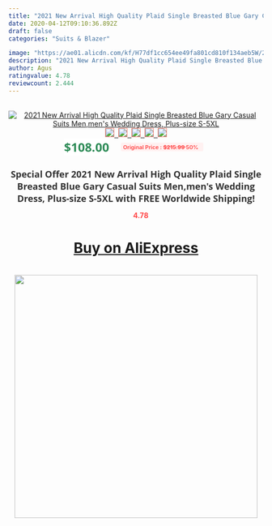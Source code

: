 ```yaml
---
title: "2021 New Arrival High Quality Plaid Single Breasted Blue Gary Casual Suits Men,men's Wedding Dress, Plus-size S-5XL"
date: 2020-04-12T09:10:36.892Z
draft: false
categories: "Suits & Blazer"

image: "https://ae01.alicdn.com/kf/H77df1cc654ee49fa801cd810f134aeb5W/2021-New-Arrival-High-Quality-Plaid-Single-Breasted-Blue-Gary-Casual-Suits-Men-men-s-Wedding.jpg"
description: "2021 New Arrival High Quality Plaid Single Breasted Blue Gary Casual Suits Men,men's Wedding Dress, Plus-size S-5XL"
author: Agus
ratingvalue: 4.78
reviewcount: 2.444
---
```

<br>
<div style="text-align: center;">
<a href="https://s.click.aliexpress.com/e/_AAf4WD" target="_blank" rel="nofollow noopener noreferrer"><img alt="2021 New Arrival High Quality Plaid Single Breasted Blue Gary Casual Suits Men,men's Wedding Dress, Plus-size S-5XL" class="magnifier-image" src="https://ae01.alicdn.com/kf/H77df1cc654ee49fa801cd810f134aeb5W/2021-New-Arrival-High-Quality-Plaid-Single-Breasted-Blue-Gary-Casual-Suits-Men-men-s-Wedding.jpg_640x640.jpg">
<br>
<img style="border:1px solid salmon" src="https://ae01.alicdn.com/kf/H77df1cc654ee49fa801cd810f134aeb5W/2021-New-Arrival-High-Quality-Plaid-Single-Breasted-Blue-Gary-Casual-Suits-Men-men-s-Wedding.jpg_120x120.jpg">&nbsp;&nbsp;<img style="border:1px solid salmon" src="https://ae01.alicdn.com/kf/Hea4db2dd3a6742a7b67822c619335e32c/2021-New-Arrival-High-Quality-Plaid-Single-Breasted-Blue-Gary-Casual-Suits-Men-men-s-Wedding.jpg_120x120.jpg">&nbsp;&nbsp;<img style="border:1px solid salmon" src="https://ae01.alicdn.com/kf/Hdfe4c86addda4c77b55391c4ec41402ex/2021-New-Arrival-High-Quality-Plaid-Single-Breasted-Blue-Gary-Casual-Suits-Men-men-s-Wedding.jpg_120x120.jpg">&nbsp;&nbsp;<img style="border:1px solid salmon" src="https://ae01.alicdn.com/kf/H0e5e8baeec0e42afa71b32ddaadf83d0H/2021-New-Arrival-High-Quality-Plaid-Single-Breasted-Blue-Gary-Casual-Suits-Men-men-s-Wedding.jpg_120x120.jpg">&nbsp;&nbsp;<img style="border:1px solid salmon" src="https://ae01.alicdn.com/kf/H9c72fce479344c789ac8ce4f519e4dc7x/2021-New-Arrival-High-Quality-Plaid-Single-Breasted-Blue-Gary-Casual-Suits-Men-men-s-Wedding.jpg_120x120.jpg"></a></div><br0>
<div style="text-align: center;"><span style="background-color: white; border: 0px; box-sizing: border-box; color: seagreen; display: inline-block; font-family: &quot;open sans&quot; , &quot;arial&quot; , &quot;helvetica&quot; , sans-serif , &quot;heiti&quot;; font-size: 24px; font-stretch: inherit; font-weight: 700; line-height: inherit; margin: 0px 10px 0px 0px; padding: 0px; vertical-align: middle;">$108.00 </span>
<span style="background: rgb(255 , 241 , 241); border-radius: 3px; border: 0px; box-sizing: border-box; color: #ff4747; display: inline-block; font-family: inherit; font-size: 12px; font-stretch: inherit; font-style: inherit; font-variant: inherit; font-weight: 600; line-height: inherit; margin: 0px; padding: 2px 5px; transform: scale(0.9); vertical-align: middle;">Original Price : <b style="text-decoration: line-through;">$215.99 </b> 50%&nbsp;&nbsp;</span></div>
<h1 style="color: #333333; display: inline-block; font-family: &quot;open sans&quot; , &quot;arial&quot; , &quot;helvetica&quot; , sans-serif , &quot;heiti&quot;; font-size: 18px; font-stretch: inherit; font-weight: 700; text-align: center;">Special Offer 2021 New Arrival High Quality Plaid Single Breasted Blue Gary Casual Suits Men,men's Wedding Dress, Plus-size S-5XL with FREE Worldwide Shipping!</h1>
<div style="color: #ff4747; text-align: center;">
<img src="https://4.bp.blogspot.com/-M0ZcTcb-5uY/XleCXlxnR4I/AAAAAAAAAEc/OrjgMkXV1oMQFaCRZj5HQwOCBcu3w1FegCPcBGAYYCw/s1600/star.png" style="height: 15px;">&nbsp;<b>4.78</b></div>
<div class="button_cont" align="center"><a class="buynow_a" href="https://s.click.aliexpress.com/e/_AAf4WD" target="_blank" rel="nofollow noopener noreferrer"><H1>Buy on AliExpress</H1></a></div><br>
<div class="separator" style="clear: both; text-align: center;">
<img src="https://lh3.googleusercontent.com/-pTy5HemUv9M/XlePHvY0dAI/AAAAAAAAAE4/0nX5iRUoIWY8eMW9Dpxeirr157OZliDIgCLcBGAsYHQ/s1600/badge.gif" width="480">
</div>
